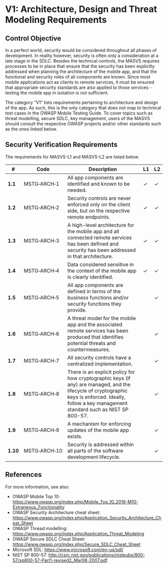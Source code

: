 # V1: Architecture, Design and Threat Modeling Requirements

## Control Objective

In a perfect world, security would be considered throughout all phases of development. In reality however, security is often only a consideration at a late stage in the SDLC. Besides the technical controls, the MASVS requires processes to be in place that ensure that the security has been explicitly addressed when planning the architecture of the mobile app, and that the functional and security roles of all components are known. Since most mobile applications act as clients to remote services, it must be ensured that appropriate security standards are also applied to those services - testing the mobile app in isolation is not sufficient.

The category “V1” lists requirements pertaining to architecture and design of the app. As such, this is the only category that does not map to technical test cases in the OWASP Mobile Testing Guide. To cover topics such as threat modelling, secure SDLC, key management, users of the MASVS should consult the respective OWASP projects and/or other standards such as the ones linked below.

## Security Verification Requirements

The requirements for MASVS-L1 and MASVS-L2 are listed below.

| # | Code | Description | L1 | L2 |
| --- | --- | --- | --- | --- |
| **1.1** | MSTG‑ARCH‑1 | All app components are identified and known to be needed. | ✓ | ✓ |
| **1.2** | MSTG‑ARCH‑2 | Security controls are never enforced only on the client side, but on the respective remote endpoints. | ✓ | ✓ |
| **1.3** | MSTG‑ARCH‑3 | A high-level architecture for the mobile app and all connected remote services has been defined and security has been addressed in that architecture. | ✓ | ✓ |
| **1.4** | MSTG‑ARCH‑4 | Data considered sensitive in the context of the mobile app is clearly identified. | ✓ | ✓ |
| **1.5** | MSTG‑ARCH‑5 | All app components are defined in terms of the business functions and/or security functions they provide. |   | ✓ |
| **1.6** | MSTG‑ARCH‑6 | A threat model for the mobile app and the associated remote services has been produced that identifies potential threats and countermeasures. |   | ✓ |
| **1.7** | MSTG‑ARCH‑7 | All security controls have a centralized implementation. |   | ✓ |
| **1.8** | MSTG‑ARCH‑8 | There is an explicit policy for how cryptographic keys (if any) are managed, and the lifecycle of cryptographic keys is enforced. Ideally, follow a key management standard such as NIST SP 800-57. |   | ✓ |
| **1.9** | MSTG‑ARCH‑9 | A mechanism for enforcing updates of the mobile app exists. |   | ✓ |
| **1.10** | MSTG‑ARCH‑10 | Security is addressed within all parts of the software development lifecycle. |   | ✓ |

<div style="page-break-after: always;"></div>

## References

For more information, see also:

- OWASP Mobile Top 10: <https://www.owasp.org/index.php/Mobile_Top_10_2016-M10-Extraneous_Functionality>
- OWASP Security Architecture cheat sheet: <https://www.owasp.org/index.php/Application_Security_Architecture_Cheat_Sheet>
- OWASP Thread modelling: <https://www.owasp.org/index.php/Application_Threat_Modeling>
- OWASP Secure SDLC Cheat Sheet: <https://www.owasp.org/index.php/Secure_SDLC_Cheat_Sheet>
- Microsoft SDL: <https://www.microsoft.com/en-us/sdl/>
- NIST SP 800-57: <http://csrc.nist.gov/publications/nistpubs/800-57/sp800-57-Part1-revised2_Mar08-2007.pdf>
